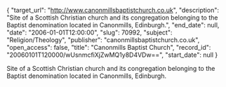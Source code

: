 {
  "target_url": "http://www.canonmillsbaptistchurch.co.uk", 
  "description": "Site of a Scottish Christian church and its congregation belonging to the Baptist denomination located in Canonmills, Edinburgh.", 
  "end_date": null, 
  "date": "2006-01-01T12:00:00", 
  "slug": 70992, 
  "subject": "Religion/Theology", 
  "publisher": "canonmillsbaptistchurch.co.uk", 
  "open_access": false, 
  "title": "Canonmills Baptist Church", 
  "record_id": "20060101T120000/wUsnmcfiXjZwMQ1y8D4VDw==", 
  "start_date": null
}

Site of a Scottish Christian church and its congregation belonging to the Baptist denomination located in Canonmills, Edinburgh.